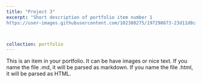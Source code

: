 ```yaml
---
title: "Project 3"
excerpt: "Short description of portfolio item number 1 
https://user-images.githubusercontent.com/102380275/197298673-23d11d8c-9f6e-497a-8519-371fdcbc6b08.mp4"



collection: portfolio
---
```


This is an item in your portfolio. It can be have images or nice text. If you name the file .md, it will be parsed as markdown. If you name the file .html, it will be parsed as HTML.
